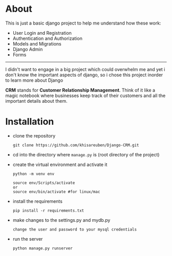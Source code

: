 # About
This is just a basic django project to help me understand how these work:
- User Login and Registration
- Authentication and Authorization
- Models and Migrations
- Django Admin
- Forms
---
I didn't want to engage in a big project which could overwhelm me and yet i don't know the important aspects of django, so i chose this project inorder to learn more about Django

**CRM** stands for **Customer Relationship Management**. Think of it like a magic notebook where businesses keep track of their customers and all the important details about them.

# Installation
- clone the repository
  ```
  git clone https://github.com/khisareuben/Django-CRM.git
  ```
- cd into the directory where `manage.py` is (root directory of the project)
- create the virtual environment and activate it
  ```
  python -m venv env

  source env/Scripts/activate
  or
  source env/bin/activate #for linux/mac
  ```

- install the requirements
  ```
  pip install -r requirements.txt
  ```

- make changes to the settings.py and mydb.py
  ```
  change the user and password to your mysql credentials
  ```

- run the server
  ```
  python manage.py runserver
  ```
